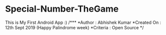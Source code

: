 # Special-Number-TheGame
This is My First Android App :)
/***
*Author : Abhishek Kumar
*Created On : 12th Sept 2019 (Happy Palindrome week)
*Criteria : Open Source
*/
